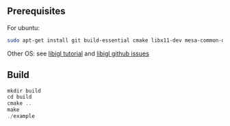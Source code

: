 
## Prerequisites
For ubuntu:
```bash
sudo apt-get install git build-essential cmake libx11-dev mesa-common-dev libgl1-mesa-dev libglu1-mesa-dev libxrandr-dev libxi-dev libxmu-dev libblas-dev libxinerama-dev libxcursor-dev
```
Other OS: see [libigl tutorial](https://libigl.github.io/tutorial/) and [libigl github issues](https://github.com/libigl/libigl/issues)


## Build
```c
mkdir build
cd build
cmake ..
make
./example
```
